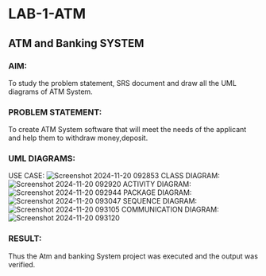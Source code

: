 # LAB-1-ATM
## ATM and Banking SYSTEM
### AIM: 
To study the problem statement, SRS document and draw all the UML diagrams of ATM
System.
### PROBLEM STATEMENT:
To create ATM System software that will meet the needs of the applicant and help them 
to withdraw money,deposit.
### UML DIAGRAMS:
USE CASE:
![Screenshot 2024-11-20 092853](https://github.com/user-attachments/assets/07bb8349-6868-4925-810f-bcb5b67a726c)
CLASS DIAGRAM:
![Screenshot 2024-11-20 092920](https://github.com/user-attachments/assets/e6d654a5-973d-4755-8471-457e71146d75)
ACTIVITY DIAGRAM:
![Screenshot 2024-11-20 092944](https://github.com/user-attachments/assets/4d6a4f05-b885-4612-ad4e-6695e382ef02)
PACKAGE DIAGRAM:
![Screenshot 2024-11-20 093047](https://github.com/user-attachments/assets/77f9e487-eeaf-4605-8c0a-624f2f851445)
SEQUENCE DIAGRAM:
![Screenshot 2024-11-20 093105](https://github.com/user-attachments/assets/336f7851-2152-4a2b-bb4f-dbc3614afc54)
COMMUNICATION DIAGRAM:
![Screenshot 2024-11-20 093120](https://github.com/user-attachments/assets/de5d8699-777e-44bd-8227-46d162ef799a)


### RESULT: 
Thus the Atm and banking System project was executed and the output was verified.
